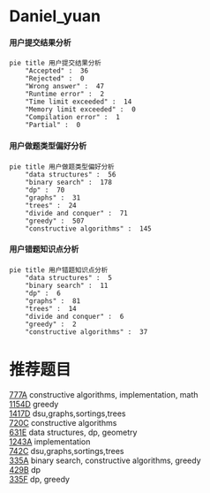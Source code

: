 # Daniel_yuan

<!-- tabs:start -->



#### **用户提交结果分析**

```mermaid
pie title 用户提交结果分析
    "Accepted" :  36
    "Rejected" :  0
    "Wrong answer" :  47
    "Runtime error" :  2
    "Time limit exceeded" :  14
    "Memory limit exceeded" :  0
    "Compilation error" :  1
    "Partial" :  0
```

#### **用户做题类型偏好分析**

```mermaid
pie title 用户做题类型偏好分析
    "data structures" :  56
    "binary search" :  178
    "dp" :  70
    "graphs" :  31
    "trees" :  24
    "divide and conquer" :  71
    "greedy" :  507
    "constructive algorithms" :  145
```
#### **用户错题知识点分析**

```mermaid
pie title 用户错题知识点分析
    "data structures" :  5
    "binary search" :  11
    "dp" :  6
    "graphs" :  81
    "trees" :  14
    "divide and conquer" :  6
    "greedy" :  2
    "constructive algorithms" :  37
```



<!-- tabs:end -->
# 推荐题目
[777A](https://codeforces.com/contest/777/problem/A)		constructive algorithms,
                        implementation,
                        math		  
[1154D](https://codeforces.com/contest/1154/problem/D)		greedy		  
[1417D](https://codeforces.com/contest/1417/problem/D)		dsu,graphs,sortings,trees		  
[720C](https://codeforces.com/contest/720/problem/C)		constructive algorithms		  
[631E](https://codeforces.com/contest/631/problem/E)		data structures,
                        dp,
                        geometry		  
[1243A](https://codeforces.com/contest/1243/problem/A)		implementation		  
[742C](https://codeforces.com/contest/742/problem/C)		dsu,graphs,sortings,trees		  
[335A](https://codeforces.com/contest/335/problem/A)		binary search,
                        constructive algorithms,
                        greedy		  
[429B](https://codeforces.com/contest/429/problem/B)		dp		  
[335F](https://codeforces.com/contest/335/problem/F)		dp,
                        greedy		  

